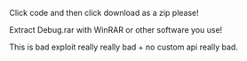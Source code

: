 Click code and then click download as a zip please!

Extract Debug.rar with WinRAR or other software you use!

This is bad exploit really really bad + no custom api really bad.
